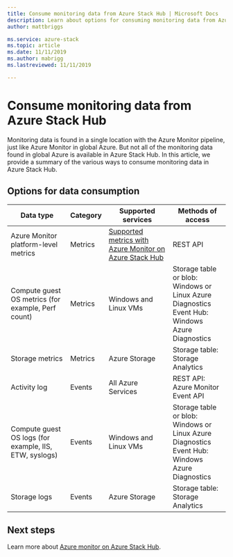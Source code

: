 ```yaml
---
title: Consume monitoring data from Azure Stack Hub | Microsoft Docs
description: Learn about options for consuming monitoring data from Azure Stack Hub.
author: mattbriggs

ms.service: azure-stack
ms.topic: article
ms.date: 11/11/2019
ms.author: mabrigg
ms.lastreviewed: 11/11/2019

---
```


# Consume monitoring data from Azure Stack Hub

Monitoring data is found in a single location with the Azure Monitor pipeline, just like Azure Monitor in global Azure. But not all of the monitoring data found in global Azure is available in Azure Stack Hub. In this article, we provide a summary of the various ways to consume monitoring data in Azure Stack Hub.
 
## Options for data consumption

| Data type | Category | Supported services | Methods of access |
|-------------------------------------------------------------|----------|------------------------------------------------------------------------|----------------------------------------------------------------------------------------------------|
| Azure Monitor platform-level metrics | Metrics | [Supported metrics with Azure Monitor on Azure Stack Hub](azure-stack-metrics-supported.md) | REST API |
| Compute guest OS metrics (for example, Perf count) | Metrics | Windows and Linux VMs | Storage table or blob:<br>Windows or Linux Azure Diagnostics <br>Event Hub:<br>Windows Azure Diagnostics |
| Storage metrics | Metrics | Azure Storage | Storage table:<br>Storage Analytics |
| Activity log | Events | All Azure Services | REST API:<br>Azure Monitor Event API |
| Compute guest OS logs (for example,  IIS, ETW, syslogs) | Events | Windows and Linux VMs | Storage table or blob:<br>Windows or Linux Azure Diagnostics <br>Event Hub:<br>Windows Azure Diagnostics |
| Storage logs | Events | Azure Storage | Storage table:<br>Storage Analytics |

## Next steps

Learn more about [Azure monitor on Azure Stack Hub](azure-stack-metrics-azure-data.md).
